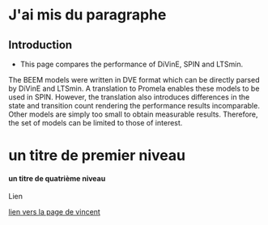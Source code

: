 # J'ai mis du paragraphe
## Introduction
* This page compares the performance of DiVinE, SPIN and LTSmin. 

 The BEEM models were written in DVE format which can be directly parsed by
 DiVinE and LTSmin. A translation to Promela enables these models to be used in SPIN. 
 However, the translation also introduces differences in the state and transition count 
 rendering the performance results incomparable. Other models are simply too small to 
 obtain measurable results. Therefore, the set of models can be limited to those of interest.



# un titre de premier niveau
#### un titre de quatrième niveau


Lien 

[lien vers la page de vincent](vincent.md)
